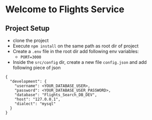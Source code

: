 # Welcome to Flights Service

## Project Setup
- clone the project
- Execute `npm install` on the same path as root dir of project
- Create a `.env` file in the root dir add following env variables:
    - `PORT=3000`
- Inside the `src/config` dir, create a new file `config.json` and add following piece of json
```
{
  "development": {
    "username": <YOUR_DATABASE_USER>,
    "password": <YOUR_DATABASE_USER_PASSWORD>,
    "database": "Flights_Search_DB_DEV",
    "host": "127.0.0.1",
    "dialect": "mysql"
  }
}
```